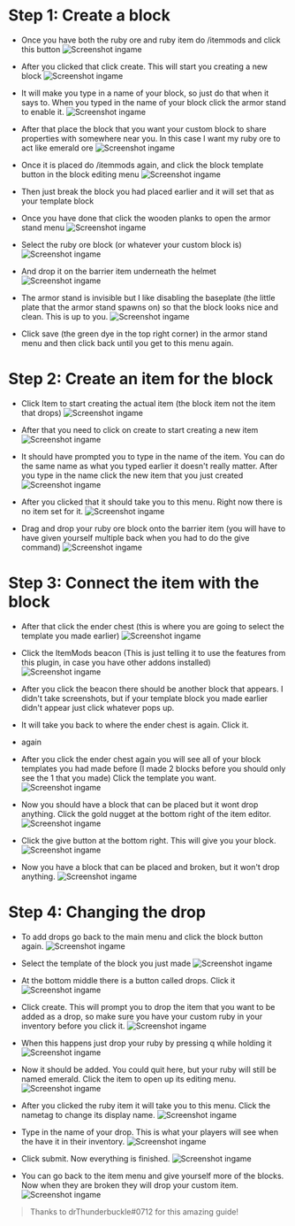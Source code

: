 # Step 1: Create a block

* Once you have both the ruby ore and ruby item do /itemmods and click this button
![Screenshot ingame](https://raw.githubusercontent.com/CodeDoctorDE/ItemMods/develop/assets/2020-08-22_09.48.09.png)

* After you clicked that click create. This will start you creating a new block
![Screenshot ingame](https://raw.githubusercontent.com/CodeDoctorDE/ItemMods/develop/assets/2020-08-22_09.48.12.png)

* It will make you type in a name of your block, so just do that when it says to. When you typed in the name of your block click the armor stand to enable it.
![Screenshot ingame](https://raw.githubusercontent.com/CodeDoctorDE/ItemMods/develop/assets/2020-08-22_09.48.44.png)

* After that place the block that you want your custom block to share properties with somewhere near you. In this case I want my ruby ore to act like emerald ore
![Screenshot ingame](https://raw.githubusercontent.com/CodeDoctorDE/ItemMods/develop/assets/2020-08-22_09.50.24.png)

* Once it is placed do /itemmods again, and click the block template button in the block editing menu
![Screenshot ingame](https://raw.githubusercontent.com/CodeDoctorDE/ItemMods/develop/assets/2020-08-22_09.50.23.png)

* Then just break the block you had placed earlier and it will set that as your template block
* Once you have done that click the wooden planks to open the armor stand menu
![Screenshot ingame](https://raw.githubusercontent.com/CodeDoctorDE/ItemMods/develop/assets/2020-08-22_09.50.34.png)

* Select the ruby ore block (or whatever your custom block is)
![Screenshot ingame](https://raw.githubusercontent.com/CodeDoctorDE/ItemMods/develop/assets/2020-08-22_09.50.39.png)

* And drop it on the barrier item underneath the helmet
![Screenshot ingame](https://raw.githubusercontent.com/CodeDoctorDE/ItemMods/develop/assets/2020-08-22_09.50.42.png)

* The armor stand is invisible but I like disabling the baseplate (the little plate that the armor stand spawns on) so that the block looks nice and clean. This is up to you.
![Screenshot ingame](https://raw.githubusercontent.com/CodeDoctorDE/ItemMods/develop/assets/2020-08-22_09.50.48.png)

* Click save (the green dye in the top right corner) in the armor stand menu and then click back until you get to this menu again. 

# Step 2: Create an item for the block

* Click Item to start creating the actual item (the block item not the item that drops)
![Screenshot ingame](https://raw.githubusercontent.com/CodeDoctorDE/ItemMods/develop/assets/2020-08-22_09.51.08.png)

* After that you need to click on create to start creating a new item
![Screenshot ingame](https://raw.githubusercontent.com/CodeDoctorDE/ItemMods/develop/assets/2020-08-22_09.51.11.png)

* It should have prompted you to type in the name of the item. You can do the same name as what you typed earlier it doesn't really matter. After you type in the name click the new item that you just created
![Screenshot ingame](https://raw.githubusercontent.com/CodeDoctorDE/ItemMods/develop/assets/2020-08-22_09.51.26.png)

* After you clicked that it should take you to this menu. Right now there is no item set for it.
![Screenshot ingame](https://raw.githubusercontent.com/CodeDoctorDE/ItemMods/develop/assets/2020-08-22_09.51.34.png)

* Drag and drop your ruby ore block onto the barrier item (you will have to have given yourself multiple back when you had to do the give command)
![Screenshot ingame](https://raw.githubusercontent.com/CodeDoctorDE/ItemMods/develop/assets/2020-08-22_09.51.37.png)

# Step 3: Connect the item with the block

* After that click the ender chest (this is where you are going to select the template you made earlier)
![Screenshot ingame](https://raw.githubusercontent.com/CodeDoctorDE/ItemMods/develop/assets/2020-08-22_09.51.49.png)

* Click the ItemMods beacon (This is just telling it to use the features from this plugin, in case you have other addons installed)
![Screenshot ingame](https://raw.githubusercontent.com/CodeDoctorDE/ItemMods/develop/assets/2020-08-22_09.51.51.png)
* After you click the beacon there should be another block that appears. I didn't take screenshots, but if your template block you made earlier didn't appear just click whatever pops up.
* It will take you back to where the ender chest is again. Click it.
* again
* After you click the ender chest again you will see all of your block templates you had made before (I made 2 blocks before you should only see the 1 that you made) Click the template you want.
![Screenshot ingame](https://raw.githubusercontent.com/CodeDoctorDE/ItemMods/develop/assets/2020-08-22_09.52.00.png)

* Now you should have a block that can be placed but it wont drop anything. Click the gold nugget at the bottom right of the item editor.
![Screenshot ingame](https://raw.githubusercontent.com/CodeDoctorDE/ItemMods/develop/assets/2020-08-22_09.54.13.png)

* Click the give button at the bottom right. This will give you your block.
![Screenshot ingame](https://raw.githubusercontent.com/CodeDoctorDE/ItemMods/develop/assets/2020-08-22_09.54.16.png)

* Now you have a block that can be placed and broken, but it won't drop anything.
![Screenshot ingame](https://raw.githubusercontent.com/CodeDoctorDE/ItemMods/develop/assets/2020-08-22_09.52.37.png)

# Step 4: Changing the drop

* To add drops go back to the main menu and click the block button again.
![Screenshot ingame](https://raw.githubusercontent.com/CodeDoctorDE/ItemMods/develop/assets/2020-08-22_09.48.09.png)

* Select the template of the block you just made
![Screenshot ingame](https://raw.githubusercontent.com/CodeDoctorDE/ItemMods/develop/assets/2020-08-22_09.52.53.png)

* At the bottom middle there is a button called drops. Click it
![Screenshot ingame](https://raw.githubusercontent.com/CodeDoctorDE/ItemMods/develop/assets/2020-08-22_09.52.55.png)

* Click create. This will prompt you to drop the item that you want to be added as a drop, so make sure you have your custom ruby in your inventory before you click it.
![Screenshot ingame](https://raw.githubusercontent.com/CodeDoctorDE/ItemMods/develop/assets/2020-08-22_09.52.57.png)

* When this happens just drop your ruby by pressing q while holding it
![Screenshot ingame](https://raw.githubusercontent.com/CodeDoctorDE/ItemMods/develop/assets/2020-08-22_09.53.35.png)

* Now it should be added. You could quit here, but your ruby will still be named emerald. Click the item to open up its editing menu.
![Screenshot ingame](https://raw.githubusercontent.com/CodeDoctorDE/ItemMods/develop/assets/2020-08-22_09.53.45.png)

* After you clicked the ruby item it will take you to this menu. Click the nametag to change its display name.
![Screenshot ingame](https://raw.githubusercontent.com/CodeDoctorDE/ItemMods/develop/assets/2020-08-22_09.53.47.png)

* Type in the name of your drop. This is what your players will see when the have it in their inventory.
![Screenshot ingame](https://raw.githubusercontent.com/CodeDoctorDE/ItemMods/develop/assets/2020-08-22_09.53.51.png)

* Click submit. Now everything is finished.
![Screenshot ingame](https://raw.githubusercontent.com/CodeDoctorDE/ItemMods/develop/assets/2020-08-22_09.54.01.png)

* You can go back to the item menu and give yourself more of the blocks. Now when they are broken they will drop your custom item.
![Screenshot ingame](https://raw.githubusercontent.com/CodeDoctorDE/ItemMods/develop/assets/2020-08-22_09.54.24.png)

> Thanks to drThunderbuckle#0712 for this amazing guide!